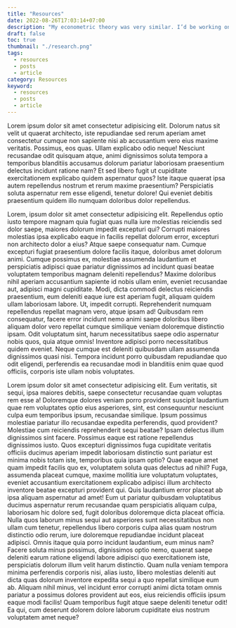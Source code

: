 ```yaml
---
title: "Resources"
date: 2022-08-26T17:03:14+07:00
description: "My econometric theory was very similar. I’d be working on an empirical paper, and I’d say, “How can I think about the conditions under which..."
draft: false
toc: true
thumbnail: "./research.png"
tags: 
  - resources
  - posts
  - article
category: Resources
keyword:
  - resources
  - posts
  - article
---
```


Lorem ipsum dolor sit amet consectetur adipisicing elit. Dolorum natus sit velit ut quaerat architecto, iste repudiandae sed rerum aperiam amet consectetur cumque non sapiente nisi ab accusantium vero eius maxime veritatis. Possimus, eos quas. Ullam explicabo odio neque! Nesciunt recusandae odit quisquam atque, animi dignissimos soluta tempora a temporibus blanditiis accusamus dolorum pariatur laboriosam praesentium delectus incidunt ratione nam? Et sed libero fugit ut cupiditate exercitationem explicabo quidem aspernatur quos? Iste itaque quaerat ipsa autem repellendus nostrum et rerum maxime praesentium? Perspiciatis soluta aspernatur rem esse eligendi, tenetur dolore! Qui eveniet debitis praesentium quidem illo numquam doloribus dolor repellendus.

Lorem, ipsum dolor sit amet consectetur adipisicing elit. Repellendus optio iusto tempore magnam quia fugiat quas nulla iure molestias reiciendis sed dolor saepe, maiores dolorum impedit excepturi qui? Corrupti maiores molestias ipsa explicabo eaque in facilis repellat dolorum error, excepturi non architecto dolor a eius? Atque saepe consequatur nam. Cumque excepturi fugiat praesentium dolore facilis itaque, doloribus amet dolorum animi. Cumque possimus ex, molestiae assumenda laudantium et perspiciatis adipisci quae pariatur dignissimos ad incidunt quasi beatae voluptatem temporibus magnam deleniti repellendus? Maxime doloribus nihil aperiam accusantium sapiente id nobis ullam enim, eveniet recusandae aut, adipisci magni cupiditate. Modi, dicta commodi delectus reiciendis praesentium, eum deleniti eaque iure est aperiam fugit, aliquam quidem ullam laboriosam labore. Ut, impedit corrupti. Reprehenderit numquam repellendus repellat magnam vero, atque ipsam ad! Quibusdam rem consequatur, facere error incidunt nemo animi saepe doloribus libero aliquam dolor vero repellat cumque similique veniam doloremque distinctio ipsam. Odit voluptatum sint, harum necessitatibus saepe odio aspernatur nobis quos, quia atque omnis! Inventore adipisci porro necessitatibus quidem eveniet. Neque cumque est deleniti quibusdam ullam assumenda dignissimos quasi nisi. Tempora incidunt porro quibusdam repudiandae quo odit eligendi, perferendis ea recusandae modi in blanditiis enim quae quod officiis, corporis iste ullam nobis voluptates.

Lorem ipsum dolor sit amet consectetur adipisicing elit. Eum veritatis, sit sequi, ipsa maiores debitis, saepe consectetur recusandae quam voluptas rem esse a! Doloremque dolores veniam porro provident suscipit laudantium quae rem voluptates optio eius asperiores, sint, est consequuntur nesciunt culpa eum temporibus ipsum, recusandae similique. Ipsum possimus molestiae pariatur illo recusandae expedita perferendis, quod provident? Molestiae cum reiciendis reprehenderit sequi beatae? Ipsam delectus illum dignissimos sint facere. Possimus eaque est ratione repellendus dignissimos iusto. Quos excepturi dignissimos fuga cupiditate veritatis officiis ducimus aperiam impedit laboriosam distinctio sunt pariatur est minima nobis totam iste, temporibus quia ipsam optio? Quae eaque amet quam impedit facilis quo ex, voluptatem soluta quas delectus ad nihil? Fuga, assumenda placeat cumque, maxime mollitia iure voluptatum voluptates, eveniet accusantium exercitationem explicabo adipisci illum architecto inventore beatae excepturi provident qui. Quis laudantium error placeat ab ipsa aliquam aspernatur ad amet! Eum ut pariatur quibusdam voluptatibus ducimus aspernatur rerum recusandae quam perspiciatis aliquam culpa, laboriosam hic dolore sed, fugit doloribus doloremque dicta placeat officia. Nulla quos laborum minus sequi aut asperiores sunt necessitatibus non ullam cum tenetur, repellendus libero corporis culpa alias quam nostrum distinctio odio rerum, iure doloremque repudiandae incidunt placeat adipisci. Omnis itaque quia porro incidunt laudantium, eum minus nam? Facere soluta minus possimus, dignissimos optio nemo, quaerat saepe deleniti earum ratione eligendi labore adipisci quo exercitationem iste, perspiciatis dolorum illum velit harum distinctio. Quam nulla veniam tempora minima perferendis corporis nisi, alias iusto, libero molestias deleniti aut dicta quas dolorum inventore expedita sequi a quo repellat similique eum ab. Aliquam nihil minus, vel incidunt error corrupti animi dicta totam omnis pariatur a possimus dolores provident aut eos, eius reiciendis officiis ipsum eaque modi facilis! Quam temporibus fugit atque saepe deleniti tenetur odit! Ea qui, cum deserunt dolorem dolore laborum cupiditate eius nostrum voluptatem amet neque?